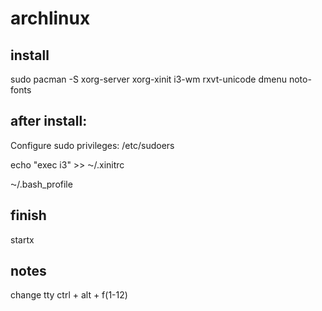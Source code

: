 # archlinux


## install
sudo pacman -S xorg-server xorg-xinit i3-wm rxvt-unicode dmenu noto-fonts


## after install:
Configure sudo privileges:
/etc/sudoers

echo "exec i3" >> ⁓/.xinitrc 

⁓/.bash_profile


## finish
startx

## notes
change tty
ctrl + alt + f(1-12)
